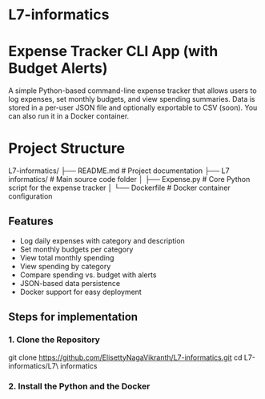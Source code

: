 # L7-informatics

# Expense Tracker CLI App (with Budget Alerts)

A simple Python-based command-line expense tracker that allows users to log expenses, set monthly budgets, and view spending summaries. Data is stored in a per-user JSON file and optionally exportable to CSV (soon). You can also run it in a Docker container.

# Project Structure
L7-informatics/
├── README.md                      # Project documentation
├── L7 informatics/                # Main source code folder
│   ├── Expense.py                 # Core Python script for the expense tracker
│   └── Dockerfile                      # Docker container configuration

## Features

- Log daily expenses with category and description
- Set monthly budgets per category
- View total monthly spending
- View spending by category
- Compare spending vs. budget with alerts
- JSON-based data persistence
- Docker support for easy deployment


## Steps for implementation

### 1. Clone the Repository

git clone https://github.com/ElisettyNagaVikranth/L7-informatics.git
cd L7-informatics/L7\ informatics

### 2. Install the Python and the Docker
